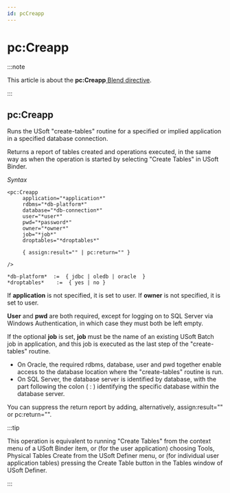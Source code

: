 ```yaml
---
id: pcCreapp
---
```


# pc:Creapp




:::note

This article is about the **pc:Creapp**[ Blend directive](/Repositories/Blend_directives).

:::

## **pc:Creapp**

Runs the USoft "create-tables" routine for a specified or implied application in a specified database connection.

Returns a report of tables created and operations executed, in the same way as when the operation is started by selecting "Create Tables" in USoft Binder.

*Syntax*

```
<pc:Creapp
     application="*application*"
     rdbms="*db-platform*"
     database="*db-connection*"
     user="*user*"
     pwd="*password*"
     owner="*owner*"
     job="*job*"
     droptables="*droptables*"

     { assign:result="" | pc:return="" }

/>

*db-platform*  :=  { jdbc | oledb | oracle  }    
*droptables*    :=  { yes | no }
```

If **application** is not specified, it is set to user. If **owner** is not specified, it is set to user.

**User** and **pwd** are both required, except for logging on to SQL Server via Windows Authentication, in which case they must both be left empty.

If the optional **job** is set, **job** must be the name of an existing USoft Batch job in application, and this job is executed as the last step of the "create-tables" routine.

- On Oracle, the required rdbms, database, user and pwd together enable access to the database location where the "create-tables" routine is run.
- On SQL Server, the database server is identified by database, with the part following the colon ( : ) identifying the specific database within the database server.

You can suppress the return report by adding, alternatively, assign:result="" or pc:return="".


:::tip

This operation is equivalent to running "Create Tables" from the context menu of a USoft Binder item, or (for the user application) choosing Tools, Physical Tables Create from the USoft Definer menu, or (for individual user application tables) pressing the Create Table button in the Tables window of USoft Definer.

:::
